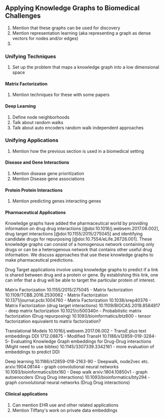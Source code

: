 ## Applying Knowledge Graphs to Biomedical Challenges

1. Mention that these graphs can be used for discovery
2. Mention representation learning (aka representing a graph as dense vectors for nodes and/or edges)
3. 

### Unifying Techniques

1. Set up the problem that maps a knowledge graph into a low dimensional space

#### Matrix Factorization

1. Mention techniques for these with some papers

#### Deep Learning

1. Define node neighborhoods
2. Talk about random walks 
3. Talk about auto encoders random walk independent approaches 

### Unifying Applications

1. Mention how the previous section is used in a biomedical setting

#### Disease and Gene Interactions

1. Mention disease gene prioritization
2. Mention Disease gene associations

#### Protein Protein Interactions

1. Mention predicting genes interacting genes

#### Pharmaceutical Applications

Knowledge graphs have added the pharmaceutical world by providing information on drug drug interactions [@doi:10.1016/j.websem.2017.06.002], drug target interactions [@doi:10.1155/2015/275045] and identifying candidate drugs for repurposing [@doi:10.7554/eLife.26726.001].
These knowledge graphs can consist of a homogenous network containing only drugs or can be a heterogenous network that contains other useful drug information.
We discuss approaches that use these knowledge graphs to make pharmaceutical predictions.

Drug Target applications involve using knowledge graphs to predict if a link is shared between drug and a protein or gene.
By establishing this link, one can infer that a drug will be able to target the particular protein of interest.

Matrix Factorization
10.1155/2015/275045 - Matrix factorization
10.1109/TCBB.2016.2530062 - Matrix Factorization
10.1371/journal.pcbi.1004760 - Matrix Factorization
10.1038/srep40376 - Matrix Factorization (drug target interactions)
10.1109/BIOCAS.2018.8584817 - deep matrix factorization
10.1021/ci500340n - Probabilistic matrix factorization (Drug repurposing)
10.1093/bioinformatics/btz600 - tensor factorization equivalent to matrix factorization?

Translational Models
10.1016/j.websem.2017.06.002 - TransE plus text embeddings DDI
1712.08875 - Modified TransH
10.1186/s12859-019-3284-5- Evaluating Knowledge Graph embeddings for Drug-Drug interactions (Might need to use bibtex)
10.1145/3307339.3342161 - more evaluation of embeddings to predict DDI

Deep learning
10.1186/s12859-018-2163-90 - Deepwalk, node2vec etc.
arxiv:1904.08144 - graph convolutional neural networks
10.1093/bioinformatics/btx160 - Deep walk
arxiv:1804.10850v1 - graph autoenocders (Drug Drug interactions)
10.1093/bioinformatics/bty294 - graph convolutional neural networks (Drug Drug interactions)


#### Clinical applications

1. Can mention EHR use and other related applications
2. Mention Tiffany's work on private data embeddings
